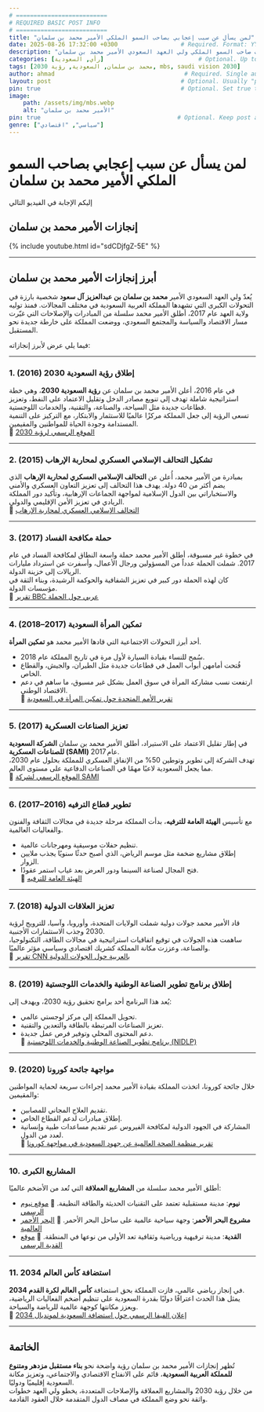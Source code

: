 ```yaml
---
# ==========================
# REQUIRED BASIC POST INFO
# ==========================
title: "لمن يسأل عن سبب إعجابي بصاحب السمو الملكي الأمير محمد بن سلمان"                          # Required. Appears in listings, browser tab, and schema.
date: 2025-08-26 17:32:00 +0300                  # Required. Format: YYYY-MM-DD HH:MM:SS +/-TTTT
description: "فيديو من إعداد أحمد الخطيب يفند انجازات صاحب السمو الملكي ولي العهد السعودي الأمير محمد بن سلمان"
categories: [رأي, السعودية]                           # Optional. Up to 2 levels. Used for grouping and schema.genre
tags: [محمد بن سلمان, السعودية, رؤية 2030, mbs, saudi vision 2030]                       # Optional. Used for schema.keywords and schema.about
author: ahmad                                     # Required. Single author ID from _data/authors.yml
layout: post                                     # Optional. Usually "post" by default
pin: true                                        # Optional. Set true to pin post to top of listing
image:
    path: /assets/img/mbs.webp
    alt: "الأمير محمد بن سلمان"
pin: true                                       # Optional. Keep post at top of list
genre: ["سياسي", "اقتصادي"]
---
```


# لمن يسأل عن سبب إعجابي بصاحب السمو الملكي الأمير محمد بن سلمان

إليكم الإجابة في الفيديو التالي

## إنجازات الأمير محمد بن سلمان

{% include youtube.html id="sdCDjfgZ-5E" %}

---

## أبرز إنجازات الأمير محمد بن سلمان

يُعدّ ولي العهد السعودي الأمير **محمد بن سلمان بن عبدالعزيز آل سعود** شخصية بارزة في التحولات الكبرى التي تشهدها المملكة العربية السعودية في مختلف المجالات. فمنذ توليه ولاية العهد عام 2017، أطلق الأمير محمد سلسلة من المبادرات والإصلاحات التي غيّرت مسار الاقتصاد والسياسة والمجتمع السعودي، ووضعت المملكة على خارطة جديدة نحو المستقبل.  

فيما يلي عرض لأبرز إنجازاته:

---

### 1. إطلاق رؤية السعودية 2030 (2016)
في عام 2016، أعلن الأمير محمد بن سلمان عن **رؤية السعودية 2030**، وهي خطة استراتيجية شاملة تهدف إلى تنويع مصادر الدخل وتقليل الاعتماد على النفط، وتعزيز قطاعات جديدة مثل السياحة، والصناعة، والتقنية، والخدمات اللوجستية.  
تسعى الرؤية إلى جعل المملكة مركزًا عالميًا للاستثمار والابتكار، مع التركيز على التنمية المستدامة وجودة الحياة للمواطنين والمقيمين.  
🔗 [الموقع الرسمي لرؤية 2030](https://www.vision2030.gov.sa)

---

### 2. تشكيل التحالف الإسلامي العسكري لمحاربة الإرهاب (2015)
بمبادرة من الأمير محمد، أُعلن عن **التحالف الإسلامي العسكري لمحاربة الإرهاب** الذي يضم أكثر من 40 دولة. يهدف هذا التحالف إلى تعزيز التعاون العسكري والأمني والاستخباراتي بين الدول الإسلامية لمواجهة الجماعات الإرهابية، وتأكيد دور المملكة الريادي في تعزيز الأمن الإقليمي والدولي.  
🔗 [التحالف الإسلامي العسكري لمحاربة الإرهاب](https://imctc.org)

---

### 3. حملة مكافحة الفساد (2017)
في خطوة غير مسبوقة، أطلق الأمير محمد حملة واسعة النطاق لمكافحة الفساد في عام 2017. شملت الحملة عدداً من المسؤولين ورجال الأعمال، وأسفرت عن استرداد مليارات الريالات إلى خزينة الدولة.  
كان لهذه الحملة دور كبير في تعزيز الشفافية والحوكمة الرشيدة، وبناء الثقة في مؤسسات الدولة.  
🔗 [تقرير BBC عربي حول الحملة](https://www.bbc.com/arabic/middleeast-41842854)

---

### 4. تمكين المرأة السعودية (2017–2018)
أحد أبرز التحولات الاجتماعية التي قادها الأمير محمد هو **تمكين المرأة**.  
- سُمح للنساء بقيادة السيارة لأول مرة في تاريخ المملكة عام 2018.  
- فُتحت أمامهن أبواب العمل في قطاعات جديدة مثل الطيران، والجيش، والقطاع الخاص.  
- ارتفعت نسب مشاركة المرأة في سوق العمل بشكل غير مسبوق، ما ساهم في دعم الاقتصاد الوطني.  
🔗 [تقرير الأمم المتحدة حول تمكين المرأة في السعودية](https://www.un.org/ar/chronicle/article/108576)

---

### 5. تعزيز الصناعات العسكرية (2017)
في إطار تقليل الاعتماد على الاستيراد، أطلق الأمير محمد بن سلمان **الشركة السعودية للصناعات العسكرية (SAMI)** عام 2017.  
تهدف الشركة إلى تطوير وتوطين 50% من الإنفاق العسكري للمملكة بحلول عام 2030، مما يجعل السعودية لاعبًا مهمًا في الصناعات الدفاعية على مستوى العالم.  
🔗 [الموقع الرسمي لشركة SAMI](https://www.sami.com.sa)

---

### 6. تطوير قطاع الترفيه (2016–2017)
مع تأسيس **الهيئة العامة للترفيه**، بدأت المملكة مرحلة جديدة في مجالات الثقافة والفنون والفعاليات العالمية.  
- تنظيم حفلات موسيقية ومهرجانات عالمية.  
- إطلاق مشاريع ضخمة مثل موسم الرياض، الذي أصبح حدثًا سنويًا يجذب ملايين الزوار.  
- فتح المجال لصناعة السينما ودور العرض بعد غياب استمر عقودًا.  
🔗 [الهيئة العامة للترفيه](https://www.gea.gov.sa)

---

### 7. تعزيز العلاقات الدولية (2018)
قاد الأمير محمد جولات دولية شملت الولايات المتحدة، وأوروبا، وآسيا، للترويج لرؤية 2030 وجذب الاستثمارات الأجنبية.  
ساهمت هذه الجولات في توقيع اتفاقيات استراتيجية في مجالات الطاقة، التكنولوجيا، والصناعة، وعززت مكانة المملكة كشريك اقتصادي وسياسي مؤثر عالميًا.  
🔗 [تقرير CNN بالعربية حول الجولات الدولية](https://arabic.cnn.com/middle-east/article/2018/03/08/saudi-arabia-mbs-world-tour)

---

### 8. إطلاق برنامج تطوير الصناعة الوطنية والخدمات اللوجستية (2019)
يُعد هذا البرنامج أحد برامج تحقيق رؤية 2030، ويهدف إلى:  
- تحويل المملكة إلى مركز لوجستي عالمي.  
- تعزيز الصناعات المرتبطة بالطاقة والتعدين والتقنية.  
- دعم المحتوى المحلي وتوفير فرص عمل جديدة.  
🔗 [برنامج تطوير الصناعة الوطنية والخدمات اللوجستية (NIDLP)](https://nidlp.gov.sa)

---

### 9. مواجهة جائحة كورونا (2020)
خلال جائحة كورونا، اتخذت المملكة بقيادة الأمير محمد إجراءات سريعة لحماية المواطنين والمقيمين:  
- تقديم العلاج المجاني للمصابين.  
- إطلاق مبادرات لدعم القطاع الخاص.  
- المشاركة في الجهود الدولية لمكافحة الفيروس عبر تقديم مساعدات طبية وإنسانية لعدد من الدول.  
🔗 [تقرير منظمة الصحة العالمية عن جهود السعودية في مواجهة كورونا](https://www.who.int)

---

### 10. المشاريع الكبرى
أطلق الأمير محمد سلسلة من **المشاريع العملاقة** التي تُعد من الأضخم عالميًا:  
- **نيوم**: مدينة مستقبلية تعتمد على التقنيات الحديثة والطاقة النظيفة. 🔗 [موقع نيوم الرسمي](https://www.neom.com)  
- **مشروع البحر الأحمر**: وجهة سياحية عالمية على ساحل البحر الأحمر. 🔗 [البحر الأحمر العالمية](https://www.redseaglobal.com)  
- **القدية**: مدينة ترفيهية ورياضية وثقافية تعد الأولى من نوعها في المنطقة. 🔗 [موقع القدية الرسمي](https://www.qiddiya.com)

---

### 11. استضافة كأس العالم 2034
في إنجاز رياضي عالمي، فازت المملكة بحق استضافة **كأس العالم لكرة القدم 2034**.  
يمثل هذا الحدث اعترافًا دوليًا بقدرة السعودية على تنظيم أضخم الفعاليات الرياضية، ويعزز مكانتها كوجهة عالمية للرياضة والسياحة.  
🔗 [إعلان الفيفا الرسمي حول استضافة السعودية لمونديال 2034](https://www.fifa.com)

---

## الخاتمة
تُظهر إنجازات الأمير محمد بن سلمان رؤية واضحة نحو **بناء مستقبل مزدهر ومتنوع للمملكة العربية السعودية**، قائم على الانفتاح الاقتصادي والاجتماعي، وتعزيز مكانة السعودية إقليميًا ودوليًا.  
من خلال رؤية 2030 والمشاريع العملاقة والإصلاحات المتعددة، يخطو ولي العهد خطوات واثقة نحو وضع المملكة في مصاف الدول المتقدمة خلال العقود القادمة.
